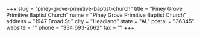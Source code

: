 +++
slug = "piney-grove-primitive-baptist-church"
title = "Piney Grove Primitive Baptist Church"
name = "Piney Grove Primitive Baptist Church"
address = "1947 Broad St."
city = "Headland"
state = "AL"
postal = "36345"
website = ""
phone = "334 693-2662"
fax = ""
+++
